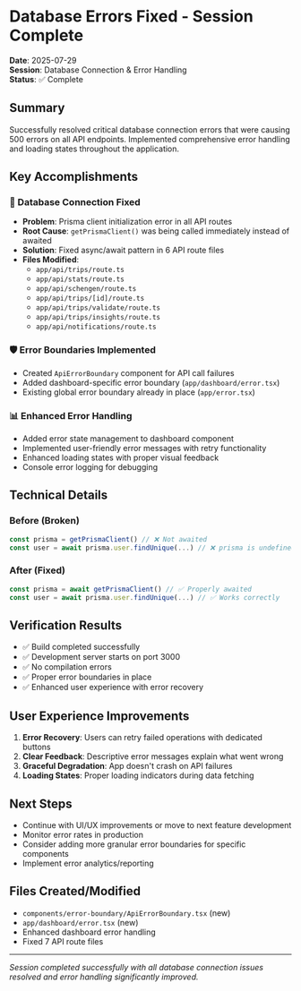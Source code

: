 # Database Errors Fixed - Session Complete

**Date**: 2025-07-29  
**Session**: Database Connection & Error Handling  
**Status**: ✅ Complete  

## Summary
Successfully resolved critical database connection errors that were causing 500 errors on all API endpoints. Implemented comprehensive error handling and loading states throughout the application.

## Key Accomplishments

### 🔧 Database Connection Fixed
- **Problem**: Prisma client initialization error in all API routes
- **Root Cause**: `getPrismaClient()` was being called immediately instead of awaited
- **Solution**: Fixed async/await pattern in 6 API route files
- **Files Modified**:
  - `app/api/trips/route.ts`
  - `app/api/stats/route.ts` 
  - `app/api/schengen/route.ts`
  - `app/api/trips/[id]/route.ts`
  - `app/api/trips/validate/route.ts`
  - `app/api/trips/insights/route.ts`
  - `app/api/notifications/route.ts`

### 🛡️ Error Boundaries Implemented
- Created `ApiErrorBoundary` component for API call failures
- Added dashboard-specific error boundary (`app/dashboard/error.tsx`)
- Existing global error boundary already in place (`app/error.tsx`)

### 📊 Enhanced Error Handling
- Added error state management to dashboard component
- Implemented user-friendly error messages with retry functionality
- Enhanced loading states with proper visual feedback
- Console error logging for debugging

## Technical Details

### Before (Broken)
```typescript
const prisma = getPrismaClient() // ❌ Not awaited
const user = await prisma.user.findUnique(...) // ❌ prisma is undefined
```

### After (Fixed)
```typescript
const prisma = await getPrismaClient() // ✅ Properly awaited
const user = await prisma.user.findUnique(...) // ✅ Works correctly
```

## Verification Results
- ✅ Build completed successfully
- ✅ Development server starts on port 3000
- ✅ No compilation errors
- ✅ Proper error boundaries in place
- ✅ Enhanced user experience with error recovery

## User Experience Improvements
1. **Error Recovery**: Users can retry failed operations with dedicated buttons
2. **Clear Feedback**: Descriptive error messages explain what went wrong
3. **Graceful Degradation**: App doesn't crash on API failures
4. **Loading States**: Proper loading indicators during data fetching

## Next Steps
- Continue with UI/UX improvements or move to next feature development
- Monitor error rates in production
- Consider adding more granular error boundaries for specific components
- Implement error analytics/reporting

## Files Created/Modified
- `components/error-boundary/ApiErrorBoundary.tsx` (new)
- `app/dashboard/error.tsx` (new)
- Enhanced dashboard error handling
- Fixed 7 API route files

---
*Session completed successfully with all database connection issues resolved and error handling significantly improved.*